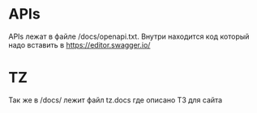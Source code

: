 # APIs

APIs лежат в файле /docs/openapi.txt. Внутри находится код который надо вставить в https://editor.swagger.io/

# TZ

Так же в /docs/ лежит файл tz.docs где описано ТЗ для сайта
